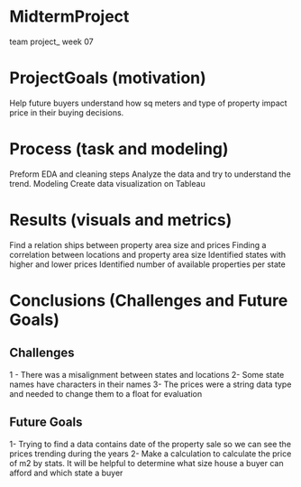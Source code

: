 # MidtermProject
team project_ week 07

# ProjectGoals (motivation)
Help future buyers understand how sq meters and type of property impact price in their buying decisions.

# Process (task and modeling)
Preform EDA and cleaning steps
Analyze the data and try to understand the trend.
Modeling
Create data visualization on Tableau


# Results (visuals and metrics)
Find a relation ships between property area size and prices
Finding a correlation between locations and property area size
Identified states with higher and lower prices
Identified number of available properties per state

# Conclusions (Challenges  and Future Goals)
## Challenges 
1 - There was a misalignment between states and locations
2- Some state names have characters in their names
3- The prices were a string data type and needed to change them to a float for evaluation
## Future Goals
1- Trying to find a data contains date of the property sale so we can see the prices trending during the years
2- Make a calculation to calculate the price of m2 by stats. It will be helpful to determine what size house a buyer can afford and which state a buyer
